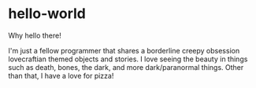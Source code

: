 # hello-world

Why hello there!

I'm just a fellow programmer that shares a borderline creepy obsession lovecraftian
themed objects and stories. I love seeing the beauty in things such as death, bones,
the dark, and more dark/paranormal things. Other than that, I have a love for pizza!
